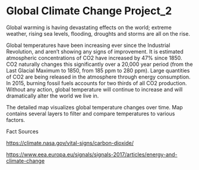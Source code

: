 # Global Climate Change Project_2

Global warming is having devastating effects on the world; extreme weather, rising sea levels, flooding, droughts and storms are all on the rise. 

Global temperatures have been increasing ever since the Industrial Revolution, and aren’t showing any signs of improvement. It is estimated atmospheric concentrations of CO2 have increased by 47% since 1850. CO2 naturally changes this significantly over a 20,000 year period (from the Last Glacial Maximum to 1850, from 185 ppm to 280 ppm). Large quantities of CO2 are being released in the atmosphere through energy consumption. In 2015, burning fossil fuels accounts for two thirds of all CO2 production. Without any action, global temperature will continue to increase and will dramatically alter the world we live in.  

The detailed map visualizes global temperature changes over time. Map contains several layers to filter and compare temperatures to various factors.



Fact Sources

https://climate.nasa.gov/vital-signs/carbon-dioxide/

https://www.eea.europa.eu/signals/signals-2017/articles/energy-and-climate-change

